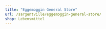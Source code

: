 ```yaml
---
title: "Eggemoggin General Store"
url: /sargentville/eggemoggin-general-store/
shop: Lebensmittel
---
```

